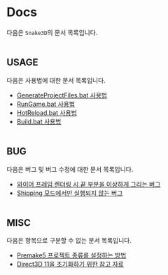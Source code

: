 # Docs

다음은 `Snake3D`의 문서 목록입니다.
<br><br>


## USAGE

다음은 사용법에 대한 문서 목록입니다.

- [GenerateProjectFiles.bat 사용법](./[USAGE]%20GenerateProjectFiles.bat%20사용법/README.md)
- [RunGame.bat 사용법](./[USAGE]%20RunGame.bat%20사용법/README.md)
- [HotReload.bat 사용법](./[USAGE]%20HotReload.bat%20사용법/README.md)
- [Build.bat 사용법](./[USAGE]%20Build.bat%20사용법/README.md)
<br><br>


## BUG

다음은 버그 및 버그 수정에 대한 문서 목록입니다.

- [와이어 프레임 렌더링 시 끝 부분을 이상하게 그리는 버그](./[BUG]%20와이어%20프레임%20렌더링%20시%20끝%20부분을%20이상하게%20그리는%20버그/README.md)
- [Shipping 모드에서만 실행되지 않는 버그](./[BUG]%20Shipping%20모드에서만%20실행되지%20않는%20버그/README.md)
<br><br>


## MISC

다음은 항목으로 구분할 수 없는 문서 목록입니다.

- [Premake5 프로젝트 종류를 설정하는 방법](./[MISC]%20Premake5%20프로젝트%20종류를%20설정하는%20방법/README.md)
- [Direct3D 11을 초기화하기 위한 참고 자료](./[MISC]%20Direct3D%2011을%20초기화하기%20위한%20참고%20자료/README.md)